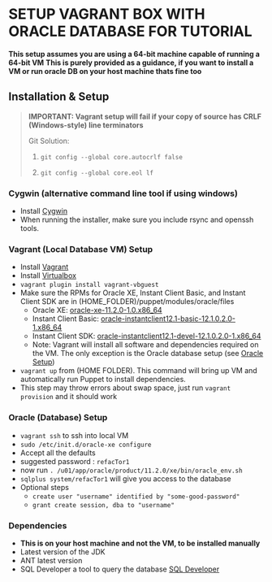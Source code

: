 # SETUP VAGRANT BOX WITH ORACLE DATABASE FOR TUTORIAL

**This setup assumes you are using a 64-bit machine capable of running a 64-bit VM**
**This is purely provided as a guidance, if you want to install a VM or run oracle DB on your host machine thats fine too**

## Installation & Setup

> **IMPORTANT: Vagrant setup will fail if your copy of source has CRLF (Windows-style) line terminators**
>
> Git Solution:
>
>   1. `git config --global core.autocrlf false`
>
>   2. `git config --global core.eol lf`
>

### Cygwin (alternative command line tool if using windows)

* Install [Cygwin](https://www.cygwin.com/)
* When running the installer, make sure you include rsync and openssh tools.

### <a name="vagrant-developer-box-setup"></a>Vagrant (Local Database VM) Setup

* Install [Vagrant](https://www.vagrantup.com/)
* Install [Virtualbox](https://www.virtualbox.org/)
* `vagrant plugin install vagrant-vbguest`
* Make sure the RPMs for Oracle XE, Instant Client Basic, and Instant Client SDK are in
(HOME_FOLDER)/puppet/modules/oracle/files
  * Oracle XE: [oracle-xe-11.2.0-1.0.x86_64](http://download.oracle.com/otn/linux/oracle11g/xe/oracle-xe-11.2.0-1.0.x86_64.rpm.zip)
  * Instant Client Basic: [oracle-instantclient12.1-basic-12.1.0.2.0-1.x86_64](http://www.oracle.com/technetwork/topics/linuxx86-64soft-092277.html)
  * Instant Client SDK: [oracle-instantclient12.1-devel-12.1.0.2.0-1.x86_64](http://www.oracle.com/technetwork/topics/linuxx86-64soft-092277.html)
  * Note: Vagrant will install all software and dependencies required on the VM. The only exception is the Oracle database setup (see [Oracle Setup](#oracle-setup))
* `vagrant up` from (HOME FOLDER). This command will bring up VM and automatically run Puppet to install dependencies.
* This step may throw errors about swap space, just run `vagrant provision` and it should work

### <a name="oracle-setup"></a>Oracle (Database) Setup

* `vagrant ssh` to ssh into local VM
* `sudo /etc/init.d/oracle-xe configure`
* Accept all the defaults
* suggested password : `refacTor1`
* now run `. /u01/app/oracle/product/11.2.0/xe/bin/oracle_env.sh`
* `sqlplus system/refacTor1` will give you access to the database
* Optional steps
  * `create user "username" identified by "some-good-password"`
  * `grant create session, dba to "username"`


### Dependencies

* **This is on your host machine and not the VM, to be installed manually**
* Latest version of the JDK
* ANT latest version
* SQL Developer a tool to query the database [SQL Developer](http://www.oracle.com/technetwork/developer-tools/sql-developer/downloads/index.html)
